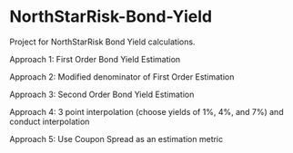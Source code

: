 # NorthStarRisk-Bond-Yield
Project for NorthStarRisk Bond Yield calculations.

Approach 1: First Order Bond Yield Estimation

Approach 2: Modified denominator of First Order Estimation

Approach 3: Second Order Bond Yield Estimation

Approach 4: 3 point interpolation (choose yields of 1%, 4%, and 7%) and conduct interpolation

Approach 5: Use Coupon Spread as an estimation metric